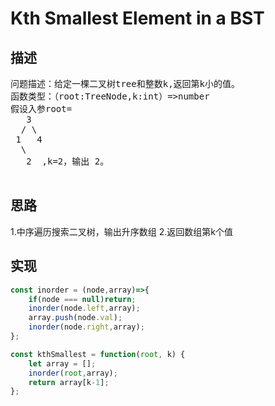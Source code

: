 # Kth Smallest Element in a BST
## 描述
<pre>
问题描述：给定一棵二叉树tree和整数k,返回第k小的值。
函数类型：（root:TreeNode,k:int）=>number
假设入参root=   
   3
  / \
 1   4
  \
   2  ,k=2，输出 2。
 </pre>
## 思路
1.中序遍历搜索二叉树，输出升序数组
2.返回数组第k个值
## 实现
```javascript
const inorder = (node,array)=>{
    if(node === null)return;
    inorder(node.left,array);
    array.push(node.val);
    inorder(node.right,array);
};

const kthSmallest = function(root, k) {
    let array = [];
    inorder(root,array);
    return array[k-1];
};
  ```

